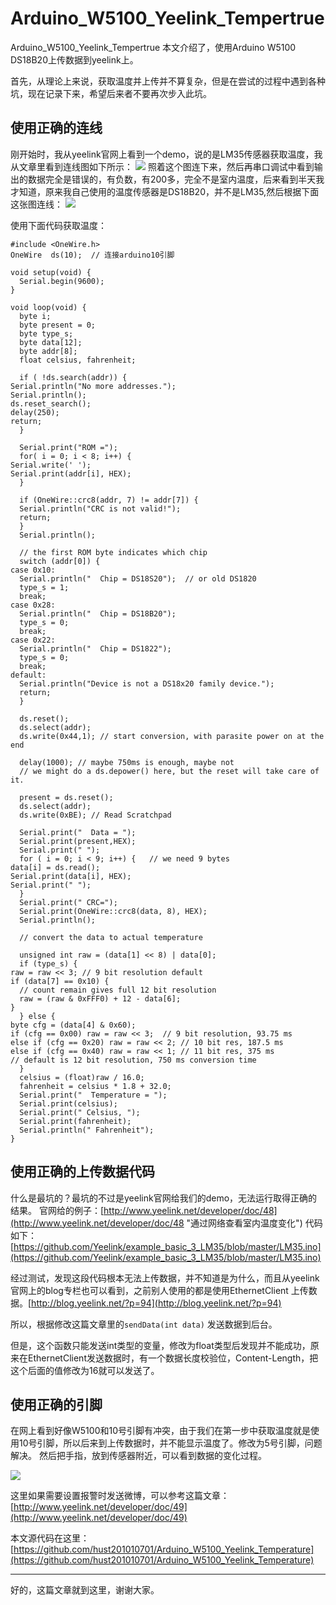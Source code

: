 # Arduino_W5100_Yeelink_Tempertrue
Arduino_W5100_Yeelink_Tempertrue
本文介绍了，使用Arduino W5100 DS18B20上传数据到yeelink上。


首先，从理论上来说，获取温度并上传并不算复杂，但是在尝试的过程中遇到各种坑，现在记录下来，希望后来者不要再次步入此坑。

## 使用正确的连线 ##
刚开始时，我从yeelink官网上看到一个demo，说的是LM35传感器获取温度，我从文章里看到连线图如下所示：
![](http://img.yeelink.net/yeelink/resource/images/example_basic/3_LM35/13.jpg)
照着这个图连下来，然后再串口调试中看到输出的数据完全是错误的，有负数，有200多，完全不是室内温度，后来看到半天我才知道，原来我自己使用的温度传感器是DS18B20，并不是LM35,然后根据下面这张图连线：
![](http://www.arduino.cn/data/attachment/forum/201208/01/2158082p12p1eplg16lvwj.jpg)

使用下面代码获取温度：

    #include <OneWire.h>
	OneWire  ds(10);  // 连接arduino10引脚
     
    void setup(void) {
      Serial.begin(9600);
    }
     
    void loop(void) {
      byte i;
      byte present = 0;
      byte type_s;
      byte data[12];
      byte addr[8];
      float celsius, fahrenheit;
       
      if ( !ds.search(addr)) {
    Serial.println("No more addresses.");
    Serial.println();
    ds.reset_search();
    delay(250);
    return;
      }
       
      Serial.print("ROM =");
      for( i = 0; i < 8; i++) {
    Serial.write(' ');
    Serial.print(addr[i], HEX);
      }
     
      if (OneWire::crc8(addr, 7) != addr[7]) {
      Serial.println("CRC is not valid!");
      return;
      }
      Serial.println();
      
      // the first ROM byte indicates which chip
      switch (addr[0]) {
    case 0x10:
      Serial.println("  Chip = DS18S20");  // or old DS1820
      type_s = 1;
      break;
    case 0x28:
      Serial.println("  Chip = DS18B20");
      type_s = 0;
      break;
    case 0x22:
      Serial.println("  Chip = DS1822");
      type_s = 0;
      break;
    default:
      Serial.println("Device is not a DS18x20 family device.");
      return;
      } 
     
      ds.reset();
      ds.select(addr);
      ds.write(0x44,1); // start conversion, with parasite power on at the end
       
      delay(1000); // maybe 750ms is enough, maybe not
      // we might do a ds.depower() here, but the reset will take care of it.
       
      present = ds.reset();
      ds.select(addr);
      ds.write(0xBE); // Read Scratchpad
     
      Serial.print("  Data = ");
      Serial.print(present,HEX);
      Serial.print(" ");
      for ( i = 0; i < 9; i++) {   // we need 9 bytes
    data[i] = ds.read();
    Serial.print(data[i], HEX);
    Serial.print(" ");
      }
      Serial.print(" CRC=");
      Serial.print(OneWire::crc8(data, 8), HEX);
      Serial.println();
     
      // convert the data to actual temperature
     
      unsigned int raw = (data[1] << 8) | data[0];
      if (type_s) {
    raw = raw << 3; // 9 bit resolution default
    if (data[7] == 0x10) {
      // count remain gives full 12 bit resolution
      raw = (raw & 0xFFF0) + 12 - data[6];
    }
      } else {
    byte cfg = (data[4] & 0x60);
    if (cfg == 0x00) raw = raw << 3;  // 9 bit resolution, 93.75 ms
    else if (cfg == 0x20) raw = raw << 2; // 10 bit res, 187.5 ms
    else if (cfg == 0x40) raw = raw << 1; // 11 bit res, 375 ms
    // default is 12 bit resolution, 750 ms conversion time
      }
      celsius = (float)raw / 16.0;
      fahrenheit = celsius * 1.8 + 32.0;
      Serial.print("  Temperature = ");
      Serial.print(celsius);
      Serial.print(" Celsius, ");   
      Serial.print(fahrenheit);
      Serial.println(" Fahrenheit");
    }


## 使用正确的上传数据代码 ##
什么是最坑的？最坑的不过是yeelink官网给我们的demo，无法运行取得正确的结果。
官网给的例子：[http://www.yeelink.net/developer/doc/48](http://www.yeelink.net/developer/doc/48 "通过网络查看室内温度变化")
代码如下：
[https://github.com/Yeelink/example_basic_3_LM35/blob/master/LM35.ino](https://github.com/Yeelink/example_basic_3_LM35/blob/master/LM35.ino)

经过测试，发现这段代码根本无法上传数据，并不知道是为什么，而且从yeelink官网上的blog专栏也可以看到，之前别人使用的都是使用EthernetClient 上传数据。[http://blog.yeelink.net/?p=94](http://blog.yeelink.net/?p=94)

所以，根据修改这篇文章里的`sendData(int data)` 发送数据到后台。

但是，这个函数只能发送int类型的变量，修改为float类型后发现并不能成功，原来在EthernetClient发送数据时，有一个数据长度校验位，Content-Length，把这个后面的值修改为16就可以发送了。

## 使用正确的引脚 ##
在网上看到好像W5100和10号引脚有冲突，由于我们在第一步中获取温度就是使用10号引脚，所以后来到上传数据时，并不能显示温度了。修改为5号引脚，问题解决。
然后把手指，放到传感器附近，可以看到数据的变化过程。

![](http://i.imgur.com/WpmMbFQ.jpg)

这里如果需要设置报警时发送微博，可以参考这篇文章：[http://www.yeelink.net/developer/doc/49](http://www.yeelink.net/developer/doc/49)

本文源代码在这里：
[https://github.com/hust201010701/Arduino_W5100_Yeelink_Temperature](https://github.com/hust201010701/Arduino_W5100_Yeelink_Temperature)

----------
好的，这篇文章就到这里，谢谢大家。
